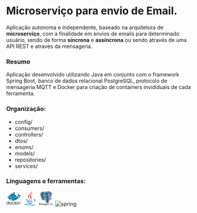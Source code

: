 # Microserviço para envio de Email.

Aplicação autonoma e independente, baseado na arquitetura de <b>microserviço</b>, com a finalidade em envios de emails para determinado usuário, sendo de forma <b>síncrona</b>  e  <b>assíncrona</b> ou sendo através de uma API REST e através da mensageria.

### Resumo

Aplicação desenvolvido utilizando Java em conjunto com o framework Spring Boot, banco de dados relacional PostgreSQL, protocolo de mensageria MQTT e Docker para criação de containers invididuais de cada ferramenta.

### Organização:
 
 * config/
 * consumers/
 * controllers/
 * dtos/
 * enums/
 * models/
 * repositories/
 * services/


### Linguagens e ferramentas:

<div>

<p align="left"> 
  <img src="https://raw.githubusercontent.com/devicons/devicon/master/icons/docker/docker-original-wordmark.svg" alt="docker" width="40" height="40"/>
  <img src="https://raw.githubusercontent.com/devicons/devicon/master/icons/java/java-original.svg" alt="java" width="40" height="40"/>
  <img src="https://raw.githubusercontent.com/devicons/devicon/master/icons/postgresql/postgresql-original-wordmark.svg" alt="postgresql" width="40" height="40"/>
  <img src="https://www.vectorlogo.zone/logos/springio/springio-icon.svg" alt="spring" width="40" height="40"/>
</p>
  
</div>


